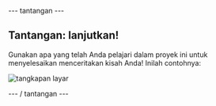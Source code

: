 \--- tantangan \---

## Tantangan: lanjutkan!

Gunakan apa yang telah Anda pelajari dalam proyek ini untuk menyelesaikan menceritakan kisah Anda! Inilah contohnya:

![tangkapan layar](images/story-final.png)

\--- / tantangan \---